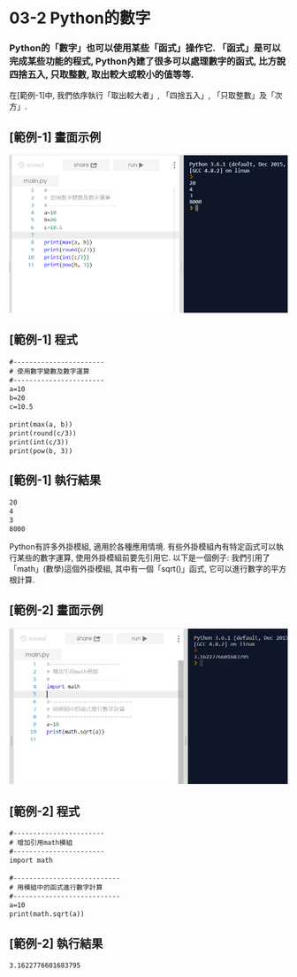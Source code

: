 # 03-2 Python的數字

### Python的「數字」也可以使用某些「函式」操作它. 「函式」是可以完成某些功能的程式, Python內建了很多可以處理數字的函式, 比方說四捨五入, 只取整數, 取出較大或較小的值等等. 

在[範例-1]中, 我們依序執行「取出較大者」, 「四捨五入」, 「只取整數」及「次方」.

## [範例-1] 畫面示例
![GitHub Logo](/images/03-2-1.jpg)

## [範例-1] 程式
```
#-----------------------
# 使用數字變數及數字運算
#-----------------------
a=10
b=20
c=10.5

print(max(a, b))
print(round(c/3))
print(int(c/3))
print(pow(b, 3))
```

## [範例-1] 執行結果
```
20
4
3
8000
```


Python有許多外掛模組, 適用於各種應用情境. 有些外掛模組內有特定函式可以執行某些的數字運算, 使用外掛模組前要先引用它.
以下是一個例子: 我們引用了「math」(數學)這個外掛模組, 其中有一個「sqrt()」函式, 它可以進行數字的平方根計算.

## [範例-2] 畫面示例
![GitHub Logo](/images/03-2-2.jpg)

## [範例-2] 程式
```
#-----------------------
# 增加引用math模組
#-----------------------
import math

#---------------------------
# 用模組中的函式進行數字計算
#---------------------------
a=10
print(math.sqrt(a))
```

## [範例-2] 執行結果
```
3.1622776601683795
```
